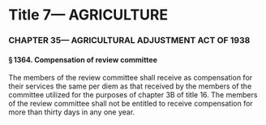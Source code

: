 
# Title 7— AGRICULTURE
### CHAPTER 35— AGRICULTURAL ADJUSTMENT ACT OF 1938
#### § 1364. Compensation of review committee

The members of the review committee shall receive as compensation for their services the same per diem as that received by the members of the committee utilized for the purposes of chapter 3B of title 16. The members of the review committee shall not be entitled to receive compensation for more than thirty days in any one year.
